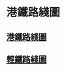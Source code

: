 # 港鐵路綫圖
## [港鐵路綫圖](https://tripp.keliyan.top/mtr.pdf "港鐵地鐵路綫圖")
## [輕鐵路綫圖](https://tripp.keliyan.top/lr.pdf "港鐵地鐵路綫圖")
